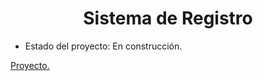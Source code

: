 <h1 align="Center"> Sistema de Registro</h1>

- Estado del proyecto: En construcción.

 [Proyecto.](https://github.com/user-attachments/assets/8146a906-548f-4fee-9961-d26aeddc7221)

